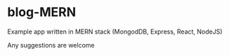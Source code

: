 # blog-MERN
Example app written in MERN stack (MongodDB, Express, React, NodeJS)

Any suggestions are welcome
